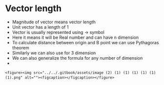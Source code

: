 # Vector length

* Magnitude of vector means vector length
* Unit vector has a length of 1
* Vector is usually represented using -> symbol
* Here it means it will be Real number and can have n dimension
* To calculate distance between origin and B point we can use Pythagoras theorem
* Similarly we can also use for 3 dimension
* We can also generalize the formula for any number of dimension
*

    <figure><img src="../../.gitbook/assets/image (2) (1) (1) (1) (1) (1) (1).png" alt=""><figcaption></figcaption></figure>
